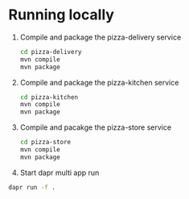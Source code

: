 # Running locally

1. Compile and package the pizza-delivery service

    ```bash
    cd pizza-delivery
    mvn compile
    mvn package
    ```

2. Compile and package the pizza-kitchen service

    ```bash
    cd pizza-kitchen
    mvn compile
    mvn package
    ```

3. Compile and pacakge the pizza-store service

    ```bash
    cd pizza-store
    mvn compile
    mvn package
    ```

4. Start dapr multi app run

```bash
dapr run -f . 
```